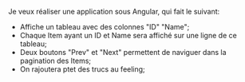 Je veux réaliser une application sous Angular, qui fait le suivant:

- Affiche un tableau avec des colonnes "ID" "Name";
- Chaque Item ayant un ID et Name sera affiché sur une ligne de ce tableau;
- Deux boutons "Prev" et "Next" permettent de naviguer dans la pagination des Items;
- On rajoutera ptet des trucs au feeling;
